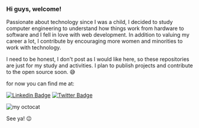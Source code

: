 ### Hi guys, welcome!

Passionate about technology since I was a child, I decided to study computer engineering to understand how things work from hardware to software and I fell in love with web development. In addition to valuing my career a lot, I contribute by encouraging more women and minorities to work with technology.

I need to be honest, I don't post as I would like here, so these repositories are just for my study and activities. I plan to publish projects and contribute to the open source soon. 😅

for now you can find me at:

[![Linkedin Badge](https://img.shields.io/badge/-LinkedIn-blue?style=flat-square&logo=Linkedin&logoColor=white&link=https://www.linkedin.com/in/leticia-lima-cavalcanti/)](https://www.linkedin.com/in/leticia-lima-cavalcanti/)
[![Twitter Badge](https://img.shields.io/badge/-Twitter-1ca0f1?style=flat-square&labelColor=1ca0f1&logo=twitter&logoColor=white&link=https://twitter.com/l3llys)](https://twitter.com/l3llys)

![my octocat](https://res.cloudinary.com/dvuobyyio/image/upload/v1595991798/my-octocat.png)

See ya! :wink:
